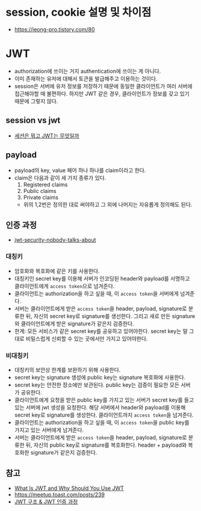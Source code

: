 # session, cookie 설명 및 차이점
- https://jeong-pro.tistory.com/80

# JWT
- authorization에 쓰이는 거지 authentication에 쓰이는 게 아니다.
- 이미 존재하는 유저에 대해서 토큰을 발급해주고 이용하는 것이다.
- session은 서버에 유저 정보를 저장하기 때문에 동일한 클라이언트가 여러 서버에 접근해야할 때 불편하다. 하지만 JWT 같은 경우, 클라이언트가 정보를 갖고 있기 때문에 그렇지 않다.

## session vs jwt
- [세션은 뭐고 JWT는 무엇일까](https://m.blog.naver.com/shino1025/221568544633)

## payload
- payload의 key, value 페어 하나 하나를 claim이라고 한다.
- claim은 다음과 같이 세 가지 종류가 있다.
  1. Registered claims
  2. Public claims
  3. Private claims
  - 위의 1,2번은 정의한 대로 써야하고 그 외에 나머지는 자유롭게 정의해도 된다.

## 인증 과정
- [jwt-security-nobody-talks-about](https://www.pingidentity.com/en/company/blog/posts/2019/jwt-security-nobody-talks-about.html)

### 대칭키
- 암호화와 복호화에 같은 키를 사용한다.
- 대칭키인 secret key를 이용해 서버가 인코딩된 header와 payload를 서명하고 클라이언트에게 `access token`으로 넘겨준다.
- 클라이언트는 authorization을 하고 싶을 때, 이 `access token`을 서버에게 넘겨준다.
- 서버는 클라이언트에게 받은 `access token`을 header, payload, signature로 분류한 뒤, 자신의 secret key로 signature를 생선한다. 그리고 새로 만든 signature와 클라이언트에게 받은 signature가 같은지 검증한다.
- 한계: 모든 서비스가 같은 secret key를 공유하고 있어야한다. secret key는 말 그대로 비밀스럽게 신뢰할 수 있는 곳에서만 가지고 있어야한다.

### 비대칭키
- 대칭키의 보안상 한계를 보완하기 위해 사용한다.
- secret key는 signature 생성에 public key는 signature 복호화에 사용한다.
- secret key는 안전한 장소에만 보관된다. public key는 검증이 필요한 모든 서버가 공유한다.
- 클라이언트에게 요청을 받은 public key를 가지고 있는 서버가 secret key를 들고 있는 서버에 jwt 생성을 요청한다. 해당 서버에서 header와 payload를 이용해 secret key로 signature를 생성한다. 클라이언트까지 `access token`을 넘겨준다.
- 클라이언트는 authorization을 하고 싶을 때, 이 `access token`을 public key를 가지고 있는 서버에게 넘겨준다.
- 서버는 클라이언트에게 받은 `access token`을 header, payload, signature로 분류한 뒤, 자신의 public key로 signature를 복호화한다. header + payload와 복호화한 signature가 같은지 검증한다.

## 참고
- [What Is JWT and Why Should You Use JWT](https://www.youtube.com/watch?v=7Q17ubqLfaM)
- https://meetup.toast.com/posts/239
- [JWT 구조 & JWT 인증 과정](https://velog.io/@zz3n/HTTP-%EC%9D%B8%EC%A6%9D-JWT)
